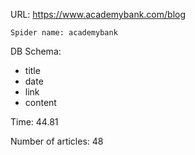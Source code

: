URL: https://www.academybank.com/blog

    Spider name: academybank

DB Schema:
- title
- date
- link
- content



Time: 44.81

Number of articles: 48